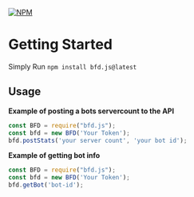 [![NPM](https://nodei.co/npm/bfd.js.png?downloads=true&downloadRank=true&stars=true)](https://nodei.co/npm/bfd.js/)

# Getting Started
Simply Run `npm install bfd.js@latest`

## Usage

**Example of posting a bots servercount to the API**
```javascript
const BFD = require("bfd.js");
const bfd = new BFD('Your Token');
bfd.postStats('your server count', 'your bot id');
```

**Example of getting bot info**

```javascript
const BFD = require("bfd.js");
const bfd = new BFD('Your Token');
bfd.getBot('bot-id');
```